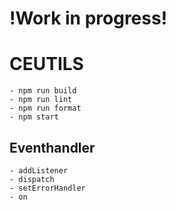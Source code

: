# !Work in progress!
# CEUTILS

	- npm run build
	- npm run lint
	- npm run format
	- npm start

## Eventhandler

	- addListener
	- dispatch
	- setErrorHandler
	- on
	

